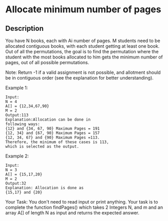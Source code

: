 # Allocate minimum number of pages


## Description

You have N books, each with Ai number of pages. M students need to be allocated contiguous books, with each student getting at least one book. Out of all the permutations, the goal is to find the permutation where the student with the most books allocated to him gets the minimum number of pages, out of all possible permutations.

Note: Return -1 if a valid assignment is not possible, and allotment should be in contiguous order (see the explanation for better understanding).

Example 1:


```
Input:
N = 4
A[] = {12,34,67,90}
M = 2
Output:113
Explanation:Allocation can be done in 
following ways:
{12} and {34, 67, 90} Maximum Pages = 191
{12, 34} and {67, 90} Maximum Pages = 157
{12, 34, 67} and {90} Maximum Pages =113.
Therefore, the minimum of these cases is 113,
which is selected as the output.
```

Example 2:

```
Input:
N = 3
A[] = {15,17,20}
M = 2
Output:32
Explanation: Allocation is done as
{15,17} and {20}
```

Your Task:
You don't need to read input or print anything. Your task is to complete the function findPages() which takes 2 Integers N, and m and an array A[] of length N as input and returns the expected answer.
<!-- # ![Alt](https://assets.leetcode.com/uploads/2021/03/27/perectrec1-plane.jpg) -->